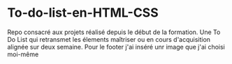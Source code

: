 # To-do-list-en-HTML-CSS
Repo consacré aux projets réalisé depuis le début de la formation.
Une To Do List qui retransmet les élements maîtriser ou en cours d'acquisition alignée sur deux semaine.
Pour le footer j'ai inséré unr image que j'ai choisi moi-même
